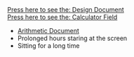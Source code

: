 <body>
	<a href="Design Model - Calple_Rough.pdf">Press here to see the: Design Document</a>

 <br>
<a href="Calculator">Press here to see the: Calculator Field</a>

<ul>
		<li>
			<a href="Arithmetic.py">Arithmetic Document</a>
		</li>
		<li>Prolonged hours staring at the screen</li>
		<li>Sitting for a long time</li>
</ul>
  
</body>
